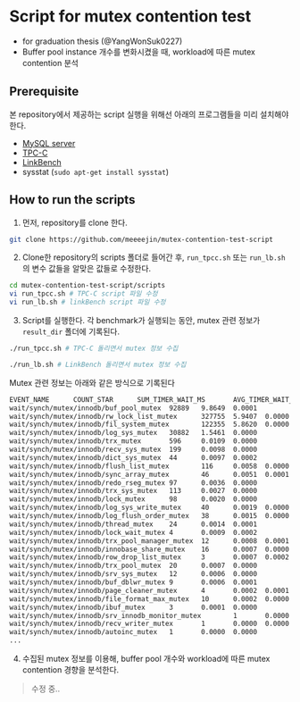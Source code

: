 # Script for mutex contention test

- for graduation thesis (@YangWonSuk0227)
- Buffer pool instance 개수를 변화시켰을 때, workload에 따른 mutex contention 분석

## Prerequisite

본 repository에서 제공하는 script 실행을 위해선 아래의 프로그램들을 미리 설치해야 한다.

- [MySQL server](https://github.com/meeeejin/til/blob/master/mysql/build-and-install-the-source-code-5.7.md)
- [TPC-C](https://github.com/Percona-Lab/tpcc-mysql)
- [LinkBench](https://github.com/facebookarchive/linkbench)
- sysstat (`sudo apt-get install sysstat`)

## How to run the scripts

1. 먼저, repository를 clone 한다.

```bash
git clone https://github.com/meeeejin/mutex-contention-test-script
```

2. Clone한 repository의 scripts 폴더로 들어간 후, `run_tpcc.sh` 또는 `run_lb.sh`의 변수 값들을 알맞은 값들로 수정한다.

```bash
cd mutex-contention-test-script/scripts
vi run_tpcc.sh # TPC-C script 파일 수정
vi run_lb.sh # linkBench script 파일 수정
```

3. Script를 실행한다. 각 benchmark가 실행되는 동안, mutex 관련 정보가 `result_dir` 폴더에 기록된다.

```bash
./run_tpcc.sh # TPC-C 돌리면서 mutex 정보 수집
```

```bash
./run_lb.sh # LinkBench 돌리면서 mutex 정보 수집
```

Mutex 관련 정보는 아래와 같은 방식으로 기록된다

```bash
EVENT_NAME      COUNT_STAR      SUM_TIMER_WAIT_MS       AVG_TIMER_WAIT_MS
wait/synch/mutex/innodb/buf_pool_mutex  92889   9.8649  0.0001
wait/synch/mutex/innodb/rw_lock_list_mutex      327755  5.9407  0.0000
wait/synch/mutex/innodb/fil_system_mutex        122355  5.8620  0.0000
wait/synch/mutex/innodb/log_sys_mutex   30882   1.5461  0.0000
wait/synch/mutex/innodb/trx_mutex       596     0.0109  0.0000
wait/synch/mutex/innodb/recv_sys_mutex  199     0.0098  0.0000
wait/synch/mutex/innodb/dict_sys_mutex  44      0.0097  0.0002
wait/synch/mutex/innodb/flush_list_mutex        116     0.0058  0.0000
wait/synch/mutex/innodb/sync_array_mutex        46      0.0051  0.0001
wait/synch/mutex/innodb/redo_rseg_mutex 97      0.0036  0.0000
wait/synch/mutex/innodb/trx_sys_mutex   113     0.0027  0.0000
wait/synch/mutex/innodb/lock_mutex      98      0.0020  0.0000
wait/synch/mutex/innodb/log_sys_write_mutex     40      0.0019  0.0000
wait/synch/mutex/innodb/log_flush_order_mutex   38      0.0015  0.0000
wait/synch/mutex/innodb/thread_mutex    24      0.0014  0.0001
wait/synch/mutex/innodb/lock_wait_mutex 4       0.0009  0.0002
wait/synch/mutex/innodb/trx_pool_manager_mutex  12      0.0008  0.0001
wait/synch/mutex/innodb/innobase_share_mutex    16      0.0007  0.0000
wait/synch/mutex/innodb/row_drop_list_mutex     3       0.0007  0.0002
wait/synch/mutex/innodb/trx_pool_mutex  20      0.0007  0.0000
wait/synch/mutex/innodb/srv_sys_mutex   12      0.0006  0.0000
wait/synch/mutex/innodb/buf_dblwr_mutex 9       0.0006  0.0001
wait/synch/mutex/innodb/page_cleaner_mutex      4       0.0002  0.0001
wait/synch/mutex/innodb/file_format_max_mutex   10      0.0002  0.0000
wait/synch/mutex/innodb/ibuf_mutex      3       0.0001  0.0000
wait/synch/mutex/innodb/srv_innodb_monitor_mutex        1       0.0000  0.0000
wait/synch/mutex/innodb/recv_writer_mutex       1       0.0000  0.0000
wait/synch/mutex/innodb/autoinc_mutex   1       0.0000  0.0000
...
```

4. 수집된 mutex 정보를 이용해, buffer pool 개수와 workload에 따른 mutex contention 경향을 분석한다.

> 수정 중..

